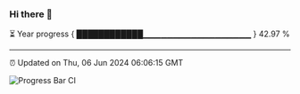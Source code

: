### Hi there 👋

⏳ Year progress { ████████████▁▁▁▁▁▁▁▁▁▁▁▁▁▁▁▁▁▁ } 42.97 %

---

⏰ Updated on Thu, 06 Jun 2024 06:06:15 GMT

![Progress Bar CI](https://github.com/liununu/liununu/workflows/Progress%20Bar%20CI/badge.svg)
